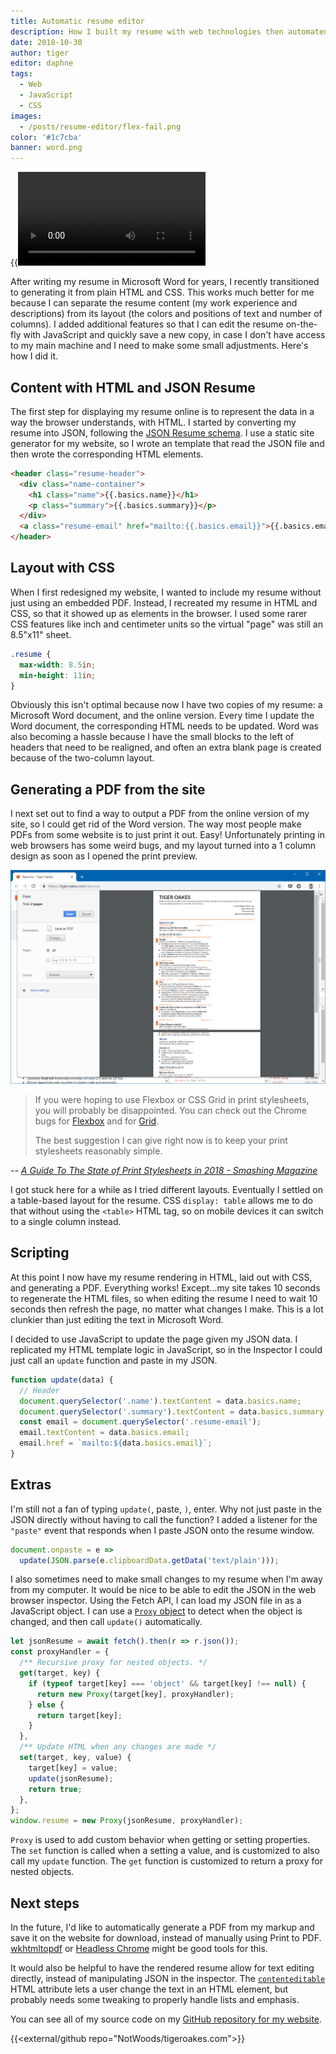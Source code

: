 ```yaml
---
title: Automatic resume editor
description: How I built my resume with web technologies then automated the formatting.
date: 2018-10-30
author: tiger
editor: daphne
tags:
  - Web
  - JavaScript
  - CSS
images:
  - /posts/resume-editor/flex-fail.png
color: '#1c7cba'
banner: word.png
---
```


{{<video src="resume-editor.mp4">}}

After writing my resume in Microsoft Word for years, I recently transitioned to generating it from plain HTML and CSS. This works much better for me because I can separate the resume content (my work experience and descriptions) from its layout (the colors and positions of text and number of columns). I added additional features so that I can edit the resume on-the-fly with JavaScript and quickly save a new copy, in case I don't have access to my main machine and I need to make some small adjustments. Here's how I did it.

## Content with HTML and JSON Resume

The first step for displaying my resume online is to represent the data in a way the browser understands, with HTML. I started by converting my resume into JSON, following the [JSON Resume schema](https://jsonresume.org/schema/). I use a static site generator for my website, so I wrote an template that read the JSON file and then wrote the corresponding HTML elements.

```html
<header class="resume-header">
  <div class="name-container">
    <h1 class="name">{{.basics.name}}</h1>
    <p class="summary">{{.basics.summary}}</p>
  </div>
  <a class="resume-email" href="mailto:{{.basics.email}}">{{.basics.email}}</a>
</header>
```

## Layout with CSS

When I first redesigned my website, I wanted to include my resume without just using an embedded PDF. Instead, I recreated my resume in HTML and CSS, so that it showed up as elements in the browser. I used some rarer CSS features like inch and centimeter units so the virtual "page" was still an 8.5"x11" sheet.

```css
.resume {
  max-width: 8.5in;
  min-height: 11in;
}
```

Obviously this isn't optimal because now I have two copies of my resume: a Microsoft Word document, and the online version. Every time I update the Word document, the corresponding HTML needs to be updated. Word was also becoming a hassle because I have the small blocks to the left of headers that need to be realigned, and often an extra blank page is created because of the two-column layout.

## Generating a PDF from the site

I next set out to find a way to output a PDF from the online version of my site, so I could get rid of the Word version. The way most people make PDFs from some website is to just print it out. Easy! Unfortunately printing in web browsers has some weird bugs, and my layout turned into a 1 column design as soon as I opened the print preview.

![Chrome print preview showing a broken resume layout](flex-fail.png)

> If you were hoping to use Flexbox or CSS Grid in print stylesheets, you will probably be disappointed. You can check out the Chrome bugs for [Flexbox](https://bugs.chromium.org/p/chromium/issues/detail?id=660611) and for [Grid](https://bugs.chromium.org/p/chromium/issues/detail?id=614667).
>
> The best suggestion I can give right now is to keep your print stylesheets reasonably simple.

<cite>-- [A Guide To The State of Print Stylesheets in 2018 - Smashing Magazine](https://www.smashingmagazine.com/2018/05/print-stylesheets-in-2018/#browser-support)</cite>

I got stuck here for a while as I tried different layouts. Eventually I settled on a table-based layout for the resume. CSS `display: table` allows me to do that without using the `<table>` HTML tag, so on mobile devices it can switch to a single column instead.

## Scripting

At this point I now have my resume rendering in HTML, laid out with CSS, and generating a PDF. Everything works! Except...my site takes 10 seconds to regenerate the HTML files, so when editing the resume I need to wait 10 seconds then refresh the page, no matter what changes I make. This is a lot clunkier than just editing the text in Microsoft Word.

I decided to use JavaScript to update the page given my JSON data. I replicated my HTML template logic in JavaScript, so in the Inspector I could just call an `update` function and paste in my JSON.

```js
function update(data) {
  // Header
  document.querySelector('.name').textContent = data.basics.name;
  document.querySelector('.summary').textContent = data.basics.summary;
  const email = document.querySelector('.resume-email');
  email.textContent = data.basics.email;
  email.href = `mailto:${data.basics.email}`;
}
```

## Extras

I'm still not a fan of typing `update(`, paste, `)`, enter. Why not just paste in the JSON directly without having to call the function? I added a listener for the `"paste"` event that responds when I paste JSON onto the resume window.

```js
document.onpaste = e =>
  update(JSON.parse(e.clipboardData.getData('text/plain')));
```

I also sometimes need to make small changes to my resume when I'm away from my computer. It would be nice to be able to edit the JSON in the web browser inspector. Using the Fetch API, I can load my JSON file in as a JavaScript object. I can use a [`Proxy` object](https://developer.mozilla.org/en-US/docs/Web/JavaScript/Reference/Global_Objects/Proxy) to detect when the object is changed, and then call `update()` automatically.

```js
let jsonResume = await fetch().then(r => r.json());
const proxyHandler = {
  /** Recursive proxy for nested objects. */
  get(target, key) {
    if (typeof target[key] === 'object' && target[key] !== null) {
      return new Proxy(target[key], proxyHandler);
    } else {
      return target[key];
    }
  },
  /** Update HTML when any changes are made */
  set(target, key, value) {
    target[key] = value;
    update(jsonResume);
    return true;
  },
};
window.resume = new Proxy(jsonResume, proxyHandler);
```

`Proxy` is used to add custom behavior when getting or setting properties. The `set` function is called when a setting a value, and is customized to also call my `update` function. The `get` function is customized to return a proxy for nested objects.

## Next steps

In the future, I'd like to automatically generate a PDF from my markup and save it on the website for download, instead of manually using Print to PDF. [wkhtmltopdf](https://wkhtmltopdf.org/) or [Headless Chrome](https://developers.google.com/web/updates/2017/04/headless-chrome) might be good tools for this.

It would also be helpful to have the rendered resume allow for text editing directly, instead of manipulating JSON in the inspector. The [`contenteditable`](https://developer.mozilla.org/en-US/docs/Web/HTML/Global_attributes/contenteditable) HTML attribute lets a user change the text in an HTML element, but probably needs some tweaking to properly handle lists and emphasis.

You can see all of my source code on my [GitHub repository for my website](https://github.com/NotWoods/tigeroakes.com/tree/master/content/resume).

{{<external/github repo="NotWoods/tigeroakes.com">}}

